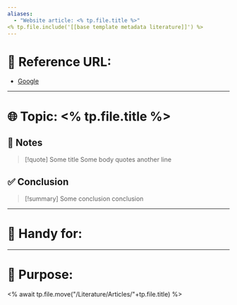 ```yaml
---
aliases:
  - "Website article: <% tp.file.title %>"
<% tp.file.include('[[base template metadata literature]]') %>
---
```


# 🔗 Reference URL:

- [Google](https://google.com)

---
# 🌐 Topic: <% tp.file.title %> 


## 📒 Notes

>[!quote] Some title
>Some body quotes
>another line


## ✅ Conclusion

>[!summary] Some conclusion
>conclusion
 


---
# 👋 Handy for: 




---
# 🤔 Purpose: 



<% await tp.file.move("/Literature/Articles/"+tp.file.title) %>
